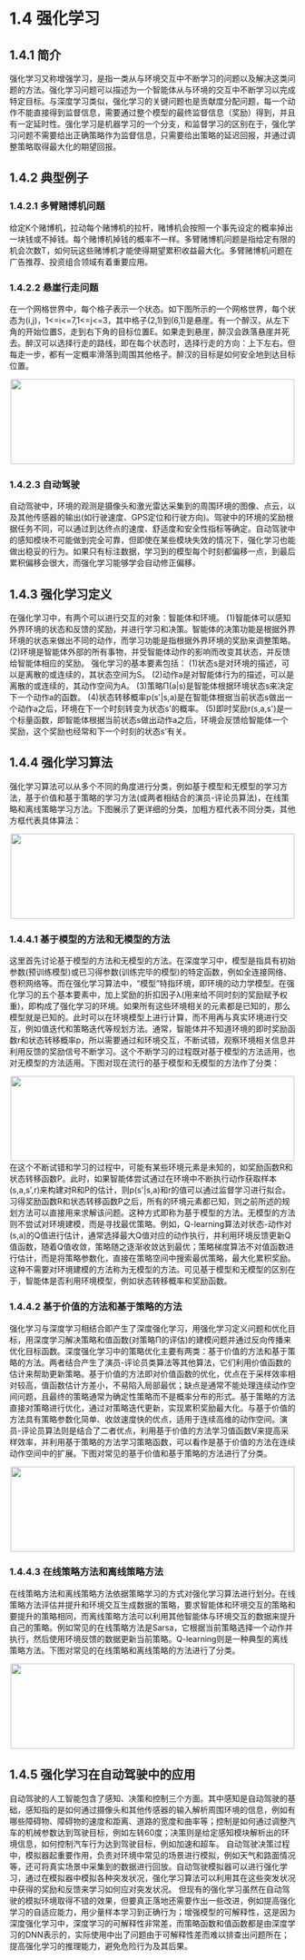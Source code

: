 # 1.4 强化学习

## 1.4.1 简介

强化学习又称增强学习，是指一类从与环境交互中不断学习的问题以及解决这类问题的方法。强化学习问题可以描述为一个智能体从与环境的交互中不断学习以完成特定目标。与深度学习类似，强化学习的关键问题也是贡献度分配问题，每一个动作不能直接得到监督信息，需要通过整个模型的最终监督信息（奖励）得到，并且有一定延时性。强化学习是机器学习的一个分支，和监督学习的区别在于，强化学习问题不需要给出正确策略作为监督信息，只需要给出策略的延迟回报，并通过调整策略取得最大化的期望回报。

## 1.4.2 典型例子
### 1.4.2.1 多臂赌博机问题
给定K个赌博机，拉动每个赌博机的拉杆，赌博机会按照一个事先设定的概率掉出一块钱或不掉钱。每个赌博机掉钱的概率不一样。多臂赌博机问题是指给定有限的机会次数T，如何玩这些赌博机才能使得期望累积收益最大化。多臂赌博机问题在广告推荐、投资组合领域有着重要应用。
### 1.4.2.2 悬崖行走问题
在一个网格世界中，每个格子表示一个状态。如下图所示的一个网格世界，每个状态为(i,j)，1<=i<=7,1<=j<=3，其中格子(2,1)到(6,1)是悬崖。有一个醉汉，从左下角的开始位置S，走到右下角的目标位置E。如果走到悬崖，醉汉会跌落悬崖并死去。醉汉可以选择行走的路线，即在每个状态时，选择行走的方向：上下左右。但每走一步，都有一定概率滑落到周围其他格子。醉汉的目标是如何安全地到达目标位置。
<div align=center>

<div align=center>
<img src="./imgs/1.4.1.jpg" width="500" height="150">
</div>

</div>

### 1.4.2.3 自动驾驶
自动驾驶中，环境的观测是摄像头和激光雷达采集到的周围环境的图像、点云，以及其他传感器的输出(如行驶速度、GPS定位和行驶方向)。驾驶中的环境的奖励根据任务不同，可以通过到达终点的速度、舒适度和安全性指标等确定。自动驾驶中的感知模块不可能做到完全可靠，但即使在某些模块失效的情况下，强化学习也能做出稳妥的行为。如果只有标注数据，学习到的模型每个时刻都偏移一点，到最后累积偏移会很大，而强化学习能够学会自动修正偏移。
## 1.4.3 强化学习定义
在强化学习中，有两个可以进行交互的对象：智能体和环境。
(1)智能体可以感知外界环境的状态和反馈的奖励，并进行学习和决策。智能体的决策功能是根据外界环境的状态来做出不同的动作，而学习功能是指根据外界环境的奖励来调整策略。
(2)环境是智能体外部的所有事物，并受智能体动作的影响而改变其状态，并反馈给智能体相应的奖励。
强化学习的基本要素包括：
(1)状态s是对环境的描述，可以是离散的或连续的，其状态空间为S。
(2)动作a是对智能体行为的描述，可以是离散的或连续的，其动作空间为A。
(3)策略Π(a|s)是智能体根据环境状态s来决定下一个动作a的函数。
(4)状态转移概率p(s'|s,a)是在智能体根据当前状态s做出一个动作a之后，环境在下一个时刻转变为状态s'的概率。
(5)即时奖励r(s,a,s')是一个标量函数，即智能体根据当前状态s做出动作a之后，环境会反馈给智能体一个奖励，这个奖励也经常和下一个时刻的状态s'有关。

## 1.4.4 强化学习算法
强化学习算法可以从多个不同的角度进行分类，例如基于模型和无模型的学习方法，基于价值和基于策略的学习方法(或两者相结合的演员-评论员算法)，在线策略和离线策略学习方法。下图展示了更详细的分类，加粗方框代表不同分类，其他方框代表具体算法：


<div align=center>

<div align=center>
<img src="./imgs/1.4.2.jpg" width="500" height="150">
</div>

</div>

### 1.4.4.1 基于模型的方法和无模型的方法
这里首先讨论基于模型的方法和无模型的方法。在深度学习中，模型是指具有初始参数(预训练模型)或已习得参数(训练完毕的模型)的特定函数，例如全连接网络、卷积网络等。而在强化学习算法中，“模型”特指环境，即环境的动力学模型。在强化学习的五个基本要素中，加上奖励的折扣因子λ(用来给不同时刻的奖励赋予权重)，即构成了强化学习的环境。如果所有这些环境相关的元素都是已知的，那么模型就是已知的。此时可以在环境模型上进行计算，而不用再与真实环境进行交互，例如值迭代和策略迭代等规划方法。通常，智能体并不知道环境的即时奖励函数r和状态转移概率p，所以需要通过和环境交互，不断试错，观察环境相关信息并利用反馈的奖励信号不断学习。这个不断学习的过程既对基于模型的方法适用，也对无模型的方法适用。下图对现在流行的基于模型和无模型的方法作了分类：

<div align=center>
<img src="./imgs/1.4.3.jpg" width="500" height="150">
</div>
在这个不断试错和学习的过程中，可能有某些环境元素是未知的，如奖励函数R和状态转移函数P。此时，如果智能体尝试通过在环境中不断执行动作获取样本(s,a,s',r)来构建对R和P的估计，则p(s'|s,a)和r的值可以通过监督学习进行拟合。习得奖励函数R和状态转移函数P之后，所有的环境元素都已知，则之前所述的规划方法可以直接用来求解该问题。这种方式即称为基于模型的方法。无模型的方法则不尝试对环境建模，而是寻找最优策略。例如，Q-learning算法对状态-动作对(s,a)的Q值进行估计，通常选择最大Q值对应的动作执行，并利用环境反馈更新Q值函数，随着Q值收敛，策略随之逐渐收敛达到最优；策略梯度算法不对值函数进行估计，而是将策略参数化，直接在策略空间中搜索最优策略，最大化累积奖励。这种不需要对环境建模的方法称为无模型的方法。可见基于模型和无模型的区别在于，智能体是否利用环境模型，例如状态转移概率和奖励函数。


### 1.4.4.2 基于价值的方法和基于策略的方法
强化学习与深度学习相结合即产生了深度强化学习，用强化学习定义问题和优化目标，用深度学习解决策略和值函数(对策略Π的评估)的建模问题并通过反向传播来优化目标函数。深度强化学习中的策略优化主要有两类：基于价值的方法和基于策略的方法。两者结合产生了演员-评论员类算法等其他算法，它们利用价值函数的估计来帮助更新策略。基于价值的方法即对价值函数的优化，优点在于采样效率相对较高，值函数估计方差小，不易陷入局部最优；缺点是通常不能处理连续动作空间问题，且最终的策略通常为确定性策略而不是概率分布的形式。基于策略的方法直接对策略进行优化，通过对策略迭代更新，实现累积奖励最大化。与基于价值的方法具有策略参数化简单、收敛速度快的优点，适用于连续高维的动作空间。演员-评论员算法则是结合了二者优点，利用基于价值的方法学习值函数V来提高采样效率，并利用基于策略的方法学习策略函数，可以看作是基于价值的方法在连续动作空间中的扩展。下图对常见的基于价值和基于策略的方法进行了分类。
<div align=center>
<img src="./imgs/1.4.4.jpg" width="500" height="150">
</div>

### 1.4.4.3 在线策略方法和离线策略方法
在线策略方法和离线策略方法依据策略学习的方式对强化学习算法进行划分。在线策略方法评估并提升和环境交互生成数据的策略，要求智能体和环境交互的策略和要提升的策略相同，而离线策略方法可以利用其他智能体与环境交互的数据来提升自己的策略。例如常见的在线策略方法是Sarsa，它根据当前策略选择一个动作并执行，然后使用环境反馈的数据更新当前策略。Q-learning则是一种典型的离线策略方法。下图对常见的在线策略和离线策略的方法进行了分类。
<div align=center>
<img src="./imgs/1.4.5.jpg" width="500" height="150">
</div>

## 1.4.5 强化学习在自动驾驶中的应用

自动驾驶的人工智能包含了感知、决策和控制三个方面。其中感知是自动驾驶的基础，感知指的是如何通过摄像头和其他传感器的输入解析周围环境的信息，例如有哪些障碍物、障碍物的速度和距离、道路的宽度和曲率等；控制是如何通过调整汽车的机械参数达到驾驶目标，例如左转60度；决策则是给定感知模块解析出的环境信息，如何控制汽车行为达到驾驶目标，例如加速和超车。
自动驾驶决策过程中，模拟器起重要作用，负责对环境中常见的场景进行模拟，例如天气和路面情况等，还可将真实场景中采集到的数据进行回放。自动驾驶模拟器可以进行强化学习，通过在模拟器中模拟各种突发状况，强化学习算法可以利用其在这些突发状况中获得的奖励和反馈来学习如何应对突发状况。
但现有的强化学习虽然在自动驾驶的模拟环境取得不错的效果，但要真正落地还需要作出一些改进，例如提高强化学习的自适应能力，用少量样本学习到正确行为；增强模型的可解释性，这是因为深度强化学习中，深度学习的可解释性非常差，而策略函数和值函数都是由深度学习的DNN表示的，实际使用中出了问题由于可解释性差而难以排查出问题所在；提高强化学习的推理能力，避免危险行为及其后果。


